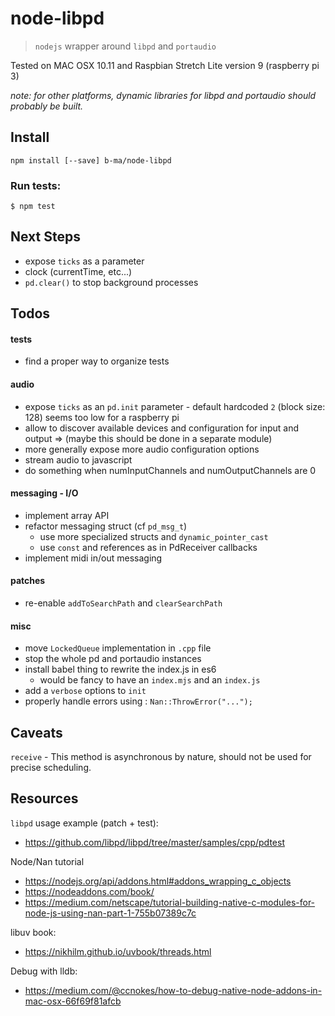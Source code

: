 # node-libpd

> `nodejs` wrapper around `libpd` and `portaudio`

Tested on MAC OSX 10.11 and Raspbian Stretch Lite version 9 (raspberry pi 3)

_note: for other platforms, dynamic libraries for libpd and portaudio should probably be built._

## Install

```
npm install [--save] b-ma/node-libpd
```


### Run tests:

```
$ npm test
```

## Next Steps

- expose `ticks` as a parameter
- clock (currentTime, etc...)
- `pd.clear()` to stop background processes

## Todos

#### tests

- find a proper way to organize tests

#### audio

- expose `ticks` as an `pd.init` parameter - default hardcoded `2` (block size: 128) seems too low for a raspberry pi
- allow to discover available devices and configuration for input and output 
  => (maybe this should be done in a separate module)
- more generally expose more audio configuration options
- stream audio to javascript
- do something when numInputChannels and numOutputChannels are 0

#### messaging - I/O

- implement array API
- refactor messaging struct (cf `pd_msg_t`)
  + use more specialized structs and `dynamic_pointer_cast`
  + use `const` and references as in PdReceiver callbacks
- implement midi in/out messaging

#### patches

- re-enable `addToSearchPath` and `clearSearchPath`

#### misc

- move `LockedQueue` implementation in `.cpp` file
- stop the whole pd and portaudio instances
- install babel thing to rewrite the index.js in es6
  + would be fancy to have an `index.mjs` and an `index.js`
- add a `verbose` options to `init`
- properly handle errors using : `Nan::ThrowError("...");`

## Caveats

`receive` - This method is asynchronous by nature, should not be used for precise scheduling.

## Resources

`libpd` usage example (patch + test): 
- https://github.com/libpd/libpd/tree/master/samples/cpp/pdtest  

Node/Nan tutorial
- https://nodejs.org/api/addons.html#addons_wrapping_c_objects  
- https://nodeaddons.com/book/  
- https://medium.com/netscape/tutorial-building-native-c-modules-for-node-js-using-nan-part-1-755b07389c7c  

libuv book: 
- https://nikhilm.github.io/uvbook/threads.html

Debug with lldb: 
- https://medium.com/@ccnokes/how-to-debug-native-node-addons-in-mac-osx-66f69f81afcb

